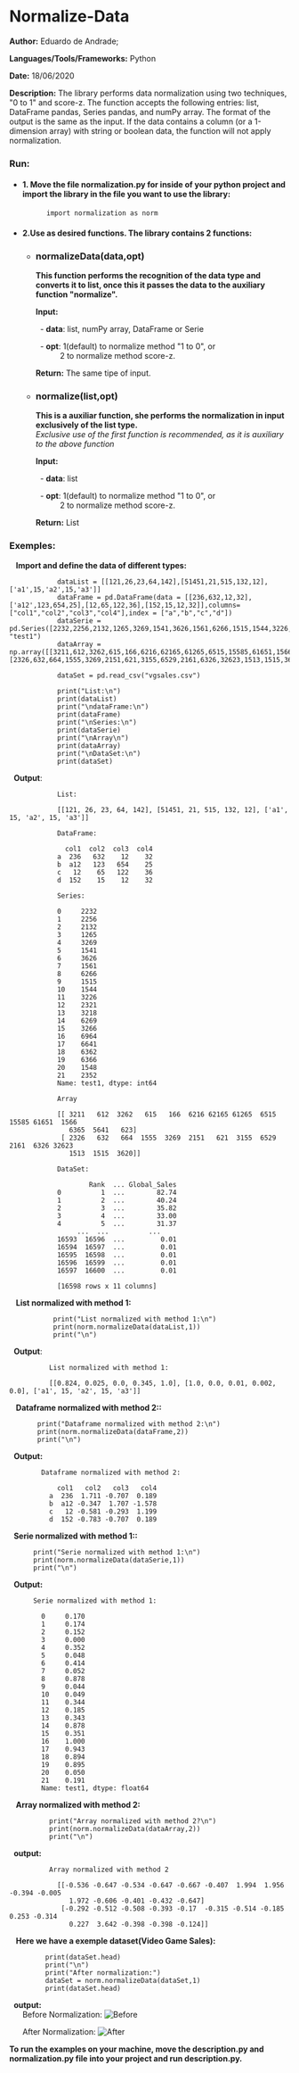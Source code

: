 # Normalize-Data

**Author:** Eduardo de Andrade;

**Languages/Tools/Frameworks:** Python
 
**Date:** 18/06/2020

**Description:**
The library performs data normalization using two techniques, "0 to 1" and score-z. The function accepts the following entries: list, DataFrame pandas, Series pandas, and numPy array. The format of the output is the same as the input. If the data contains a column (or a 1-dimension array) with string or boolean data, the function will not apply normalization.


### **Run:**
  - #### 1. Move the file normalization.py for inside of your python project and import the library in the file you want to use the library:<br>
              
              import normalization as norm

              
  - #### 2.Use as desired functions. The library contains 2 functions:
    -  ###  **normalizeData(data,opt)**
          **This function performs the recognition of the data type and converts it to list,
     once this it passes the data to the auxiliary function "normalize".**
            
          **Input:** <p>&nbsp; - **data**: list, numPy array, DataFrame or Serie</p>
                     <p>&nbsp; - **opt**: 1(default) to normalize method "1 to 0", or <br>
                    &nbsp;&nbsp;  &nbsp;&nbsp; &nbsp;&nbsp; &nbsp;&nbsp;2 to normalize method score-z.</p>
         **Return:** The same tipe of input.

        
    - ### **normalize(list,opt)**
         **This is a auxiliar function, she performs the normalization in input exclusively of the list type.<br>**
           *Exclusive use of the first function is recommended, as it is auxiliary to the above function*
        
        **Input:**
             <p> &nbsp; - **data**: list</p>
             <p> &nbsp; - **opt**: 1(default) to normalize method "1 to 0", or <br>
              &nbsp;&nbsp;  &nbsp;&nbsp; &nbsp;&nbsp; &nbsp;&nbsp;2 to normalize method score-z.</p>
    
        **Return:** List

         
    
### **Exemples:**
        
  &nbsp;&nbsp; **Import and define the data of different types:**
               
                dataList = [[121,26,23,64,142],[51451,21,515,132,12],['a1',15,'a2',15,'a3']]
                dataFrame = pd.DataFrame(data = [[236,632,12,32],['a12',123,654,25],[12,65,122,36],[152,15,12,32]],columns= ["col1","col2","col3","col4"],index = ["a","b","c","d"])
                dataSerie = pd.Series([2232,2256,2132,1265,3269,1541,3626,1561,6266,1515,1544,3226,2321,3218,6269,3266,6964,6641,6362,6366,1548,2352],name= "test1")
                dataArray = np.array([[3211,612,3262,615,166,6216,62165,61265,6515,15585,61651,1566,6365,5641,623],[2326,632,664,1555,3269,2151,621,3155,6529,2161,6326,32623,1513,1515,3620]])

                dataSet = pd.read_csv("vgsales.csv")

                print("List:\n")
                print(dataList)
                print("\ndataFrame:\n")
                print(dataFrame)
                print("\nSeries:\n")
                print(dataSerie)
                print("\nArray\n")
                print(dataArray)
                print("\nDataSet:\n")
                print(dataSet)

 &nbsp;&nbsp;**Output**:  
                
                
                List:

                [[121, 26, 23, 64, 142], [51451, 21, 515, 132, 12], ['a1', 15, 'a2', 15, 'a3']]

                DataFrame:

                  col1  col2  col3  col4
                a  236   632    12    32
                b  a12   123   654    25
                c   12    65   122    36
                d  152    15    12    32

                Series:

                0     2232
                1     2256
                2     2132
                3     1265
                4     3269
                5     1541
                6     3626
                7     1561
                8     6266
                9     1515
                10    1544
                11    3226
                12    2321
                13    3218
                14    6269
                15    3266
                16    6964
                17    6641
                18    6362
                19    6366
                20    1548
                21    2352
                Name: test1, dtype: int64

                Array

                [[ 3211   612  3262   615   166  6216 62165 61265  6515 15585 61651  1566
                   6365  5641   623]
                 [ 2326   632   664  1555  3269  2151   621  3155  6529  2161  6326 32623
                   1513  1515  3620]]

                DataSet:

                        Rank  ... Global_Sales
                0          1  ...        82.74
                1          2  ...        40.24
                2          3  ...        35.82
                3          4  ...        33.00
                4          5  ...        31.37
                     ...  ...          ...
                16593  16596  ...         0.01
                16594  16597  ...         0.01
                16595  16598  ...         0.01
                16596  16599  ...         0.01
                16597  16600  ...         0.01

                [16598 rows x 11 columns]
                
 &nbsp;&nbsp;  **List normalized with method 1:**
                  
               print("List normalized with method 1:\n")    
               print(norm.normalizeData(dataList,1))
               print("\n")
      
&nbsp;&nbsp;**Output**:

              List normalized with method 1:

              [[0.824, 0.025, 0.0, 0.345, 1.0], [1.0, 0.0, 0.01, 0.002, 0.0], ['a1', 15, 'a2', 15, 'a3']]
  
&nbsp;&nbsp;  **Dataframe normalized with method 2::**
  
           print("Dataframe normalized with method 2:\n")    
           print(norm.normalizeData(dataFrame,2))
           print("\n")
    
   &nbsp;&nbsp;**Output:**
            
            Dataframe normalized with method 2:

                col1   col2   col3   col4
              a  236  1.711 -0.707  0.189
              b  a12 -0.347  1.707 -1.578
              c   12 -0.581 -0.293  1.199
              d  152 -0.783 -0.707  0.189

   
   &nbsp;&nbsp;**Serie normalized with method 1::**
   
          print("Serie normalized with method 1:\n")    
          print(norm.normalizeData(dataSerie,1))
          print("\n")
      
  &nbsp;&nbsp;**Output:**


          Serie normalized with method 1:

            0     0.170
            1     0.174
            2     0.152
            3     0.000
            4     0.352
            5     0.048
            6     0.414
            7     0.052
            8     0.878
            9     0.044
            10    0.049
            11    0.344
            12    0.185
            13    0.343
            14    0.878
            15    0.351
            16    1.000
            17    0.943
            18    0.894
            19    0.895
            20    0.050
            21    0.191
            Name: test1, dtype: float64

  &nbsp;&nbsp; **Array normalized with method 2:**
            
              print("Array normalized with method 2?\n")    
              print(norm.normalizeData(dataArray,2))
              print("\n")
              
   &nbsp;&nbsp;**output:**
                
              Array normalized with method 2

                [[-0.536 -0.647 -0.534 -0.647 -0.667 -0.407  1.994  1.956 -0.394 -0.005
                   1.972 -0.606 -0.401 -0.432 -0.647]
                 [-0.292 -0.512 -0.508 -0.393 -0.17  -0.315 -0.514 -0.185  0.253 -0.314
                   0.227  3.642 -0.398 -0.398 -0.124]]
                         
  &nbsp;&nbsp; **Here we have a exemple dataset(Video Game Sales):**
            
             print(dataSet.head)
             print("\n")
             print("After normalization:")
             dataSet = norm.normalizeData(dataSet,1)
             print(dataSet.head)
   
   &nbsp;&nbsp;**output:**   
   &nbsp;&nbsp; &nbsp;&nbsp; Before Normalization:
     ![Before](/images/dataset.png)
      

   &nbsp;&nbsp; &nbsp;&nbsp; After Normalization:
      ![After](/images/After.png)
              

**To run the examples on your machine, move the description.py and normalization.py file into your project and run description.py.**
